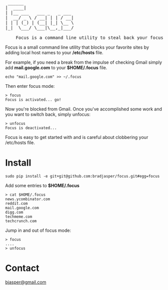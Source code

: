 <pre> ______
|  ____|
| |__ ___   ___ _   _ ___
|  __/ _ \ / __| | | / __|
| | | (_) | (__| |_| \__ \
|_|  \___/ \___|\__,_|___/

    Focus is a command line utility to steal back your focus.
</pre>

Focus is a small command line utility that blocks your favorite sites by adding local host names to your **/etc/hosts** file.

For example, if you need a break from the impulse of checking Gmail simply add **mail.google.com** to your **$HOME/.focus** file.

    echo "mail.google.com" >> ~/.focus

Then enter focus mode:

    > focus
    Focus is activated... go!

Now you're blocked from Gmail. Once you've accomplished some work and you want to switch back, simply unfocus:

    > unfocus
    Focus is deactivated...

Focus is easy to get started with and is careful about clobbering your /etc/hosts file.

# Install

    sudo pip install -e git+git@github.com:bradjasper/focus.git#egg=focus

Add some entries to **$HOME/.focus**

    > cat $HOME/.focus
    news.ycombinator.com
    reddit.com
    mail.google.com
    digg.com
    techmeme.com
    techcrunch.com

Jump in and out of focus mode:

    > focus
    ....
    > unfocus

# Contact
bjasper@gmail.com
